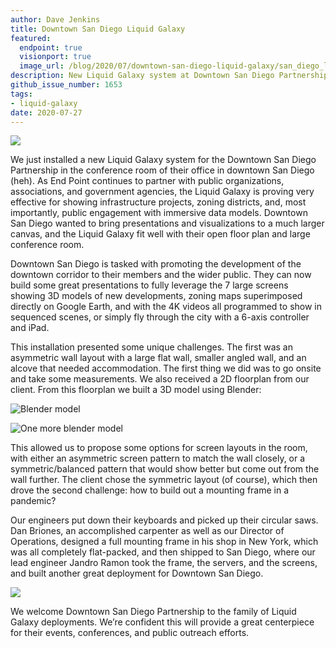 ```yaml
---
author: Dave Jenkins
title: Downtown San Diego Liquid Galaxy
featured:
  endpoint: true
  visionport: true
  image_url: /blog/2020/07/downtown-san-diego-liquid-galaxy/san_diego_lg-1.jpg
description: New Liquid Galaxy system at Downtown San Diego Partnership lets public engage with immersive data models
github_issue_number: 1653
tags:
- liquid-galaxy
date: 2020-07-27
---
```


![](/blog/2020/07/downtown-san-diego-liquid-galaxy/san_diego_lg-1.jpg)

We just installed a new Liquid Galaxy system for the Downtown San Diego Partnership in the conference room of their office in downtown San Diego (heh). As End Point continues to partner with public organizations, associations, and government agencies, the Liquid Galaxy is proving very effective for showing infrastructure projects, zoning districts, and, most importantly, public engagement with immersive data models. Downtown San Diego wanted to bring presentations and visualizations to a much larger canvas, and the Liquid Galaxy fit well with their open floor plan and large conference room.

Downtown San Diego is tasked with promoting the development of the downtown corridor to their members and the wider public. They can now build some great presentations to fully leverage the 7 large screens showing 3D models of new developments, zoning maps superimposed directly on Google Earth, and with the 4K videos all programmed to show in sequenced scenes, or simply fly through the city with a 6-axis controller and iPad.

This installation presented some unique challenges. The first was an asymmetric wall layout with a large flat wall, smaller angled wall, and an alcove that needed accommodation. The first thing we did was to go onsite and take some measurements. We also received a 2D floorplan from our client. From this floorplan we built a 3D model using Blender:

![Blender model](/blog/2020/07/downtown-san-diego-liquid-galaxy/dtsd_floorplan.jpg)

![One more blender model](/blog/2020/07/downtown-san-diego-liquid-galaxy/dtsd_symmetric_angle.jpg)

This allowed us to propose some options for screen layouts in the room, with either an asymmetric screen pattern to match the wall closely, or a symmetric/​balanced pattern that would show better but come out from the wall further. The client chose the symmetric layout (of course), which then drove the second challenge: how to build out a mounting frame in a pandemic?

Our engineers put down their keyboards and picked up their circular saws. Dan Briones, an accomplished carpenter as well as our Director of Operations, designed a full mounting frame in his shop in New York, which was all completely flat-packed, and then shipped to San Diego, where our lead engineer Jandro Ramon took the frame, the servers, and the screens, and built another great deployment for Downtown San Diego.

![](/blog/2020/07/downtown-san-diego-liquid-galaxy/san_diego_lg-2.jpg)

We welcome Downtown San Diego Partnership to the family of Liquid Galaxy deployments. We’re confident this will provide a great centerpiece for their events, conferences, and public outreach efforts.
